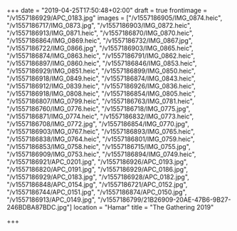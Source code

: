 +++
date = "2019-04-25T17:50:48+02:00"
draft = true
frontimage = "/v1557186929/APC_0183.jpg"
images = ["/v1557186905/IMG_0874.heic", "/v1557186717/IMG_0873.jpg", "/v1557186903/IMG_0872.heic", "/v1557186913/IMG_0871.heic", "/v1557186870/IMG_0870.heic", "/v1557186864/IMG_0869.heic", "/v1557186732/IMG_0867.jpg", "/v1557186722/IMG_0866.jpg", "/v1557186903/IMG_0865.heic", "/v1557186874/IMG_0863.heic", "/v1557186791/IMG_0862.heic", "/v1557186897/IMG_0860.heic", "/v1557186846/IMG_0853.heic", "/v1557186929/IMG_0851.heic", "/v1557186899/IMG_0850.heic", "/v1557186918/IMG_0849.heic", "/v1557186874/IMG_0843.heic", "/v1557186912/IMG_0839.heic", "/v1557186926/IMG_0836.heic", "/v1557186918/IMG_0808.heic", "/v1557186854/IMG_0805.heic", "/v1557186807/IMG_0799.heic", "/v1557186763/IMG_0781.heic", "/v1557186760/IMG_0776.heic", "/v1557186718/IMG_0775.jpg", "/v1557186871/IMG_0774.heic", "/v1557186832/IMG_0773.heic", "/v1557186708/IMG_0772.jpg", "/v1557186854/IMG_0770.jpg", "/v1557186903/IMG_0767.heic", "/v1557186893/IMG_0765.heic", "/v1557186838/IMG_0764.heic", "/v1557186801/IMG_0759.heic", "/v1557186853/IMG_0758.heic", "/v1557186715/IMG_0755.jpg", "/v1557186909/IMG_0753.heic", "/v1557186894/IMG_0749.heic", "/v1557186921/APC_0201.jpg", "/v1557186926/APC_0193.jpg", "/v1557186820/APC_0191.jpg", "/v1557186929/APC_0186.jpg", "/v1557186929/APC_0183.jpg", "/v1557186928/APC_0182.jpg", "/v1557186848/APC_0154.jpg", "/v1557186721/APC_0152.jpg", "/v1557186744/APC_0151.jpg", "/v1557186874/APC_0150.jpg", "/v1557186913/APC_0149.jpg", "/v1557186799/21B26909-20AE-47B6-9B27-246BDBA87BDC.jpg"]
location = "Hamar"
title = "The Gathering 2019"

+++
